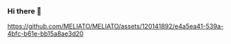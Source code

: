 ### Hi there 👋



<!--
**MELIATO/MELIATO** is a ✨ _special_ ✨ repository because its `README.md` (this file) appears on your GitHub profile.

Here are some ideas to get you started:
-->

https://github.com/MELIATO/MELIATO/assets/120141892/e4a5ea41-539a-4bfc-b61e-bb15a8ae3d20

